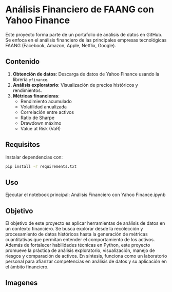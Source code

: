 # Análisis Financiero de FAANG con Yahoo Finance

Este proyecto forma parte de un portafolio de análisis de datos en GitHub. 
Se enfoca en el análisis financiero de las principales empresas tecnológicas FAANG (Facebook, Amazon, Apple, Netflix, Google).

## Contenido

1. **Obtención de datos**: Descarga de datos de Yahoo Finance usando la librería `yfinance`.
2. **Análisis exploratorio**: Visualización de precios históricos y rendimientos.
3. **Métricas financieras**: 
   - Rendimiento acumulado
   - Volatilidad anualizada
   - Correlación entre activos
   - Ratio de Sharpe
   - Drawdown máximo
   - Value at Risk (VaR)

## Requisitos

Instalar dependencias con:

```bash
pip install -r requirements.txt
```

## Uso

Ejecutar el notebook principal: Análisis Financiero con Yahoo Finance.ipynb

## Objetivo

El objetivo de este proyecto es aplicar herramientas de análisis de datos en un contexto financiero.
Se busca explorar desde la recolección y procesamiento de datos históricos hasta la generación de métricas cuantitativas que permitan entender el comportamiento de los activos.
Además de fortalecer habilidades técnicas en Python, este proyecto promueve la práctica de análisis exploratorio, visualización, manejo de riesgos y comparación de activos.
En síntesis, funciona como un laboratorio personal para afianzar competencias en análisis de datos y su aplicación en el ámbito financiero.

## Imagenes


